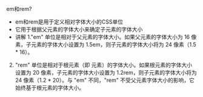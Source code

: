 em和rem?
- em和rem是用于定义相对字体大小的CSS单位
- 它用于根据父元素的字体大小来确定子元素的字体大小
- 讲解
1."em" 单位是相对于父元素的字体大小。如果父元素的字体大小为 16 像素，子元素的字体大小设置为 1.5em，则子元素的字体大小将为 24 像素（1.5 * 16）。
2. "rem" 单位是相对于根元素（即 <html> 元素）的字体大小。如果根元素的字体大小设置为 20 像素，子元素的字体大小设置为 1.2rem，则子元素的字体大小将为 24 像素（1.2 * 20）。与 "em" 不同，"rem" 不受父元素字体大小的影响，它始终基于根元素的字体大小。